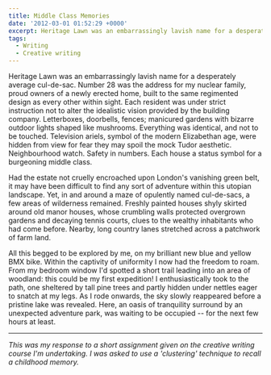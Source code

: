```yaml
---
title: Middle Class Memories
date: '2012-03-01 01:52:29 +0000'
excerpt: Heritage Lawn was an embarrassingly lavish name for a desperately average cul-de-sac. Yet, in and around a maze of opulently named cul-de-sacs, a few areas of wilderness remained.
tags:
  - Writing
  - Creative writing
---
```

Heritage Lawn was an embarrassingly lavish name for a desperately average cul-de-sac. Number 28 was the address for my nuclear family, proud owners of a newly erected home, built to the same regimented design as every other within sight. Each resident was under strict instruction not to alter the idealistic vision provided by the building company. Letterboxes, doorbells, fences; manicured gardens with bizarre outdoor lights shaped like mushrooms. Everything was identical, and not to be touched. Television ariels, symbol of the modern Elizabethan age, were hidden from view for fear they may spoil the mock Tudor aesthetic. Neighbourhood watch. Safety in numbers. Each house a status symbol for a burgeoning middle class.

Had the estate not cruelly encroached upon London's vanishing green belt, it may have been difficult to find any sort of adventure within this utopian landscape. Yet, in and around a maze of opulently named cul-de-sacs, a few areas of wilderness remained. Freshly painted houses shyly skirted around old manor houses, whose crumbling walls protected overgrown gardens and decaying tennis courts, clues to the wealthy inhabitants who had come before. Nearby, long country lanes stretched across a patchwork of farm land.

All this begged to be explored by me, on my brilliant new blue and yellow BMX bike. Within the captivity of uniformity I now had the freedom to roam. From my bedroom window I'd spotted a short trail leading into an area of woodland: this could be my first expedition! I enthusiastically took to the path, one sheltered by tall pine trees and partly hidden under nettles eager to snatch at my legs. As I rode onwards, the sky slowly reappeared before a pristine lake was revealed. Here, an oasis of tranquility surround by an unexpected adventure park, was waiting to be occupied -- for the next few hours at least.

* * *

*This was my response to a short assignment given on the creative writing course I'm undertaking. I was asked to use a 'clustering' technique to recall a childhood memory.*
